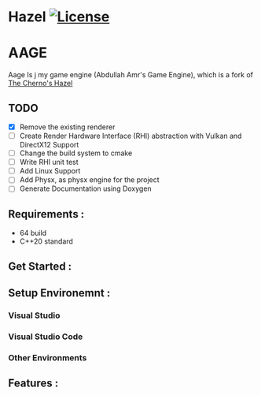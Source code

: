 # Hazel [![License](https://img.shields.io/github/license/TheCherno/Hazel.svg)](https://github.com/TheCherno/Hazel/blob/master/LICENSE)

# AAGE
 Aage Is j my game engine (Abdullah Amr's Game Engine), which is a fork of [The Cherno's Hazel](https://github.com/thecherno/hazel)

## TODO
- [x] Remove the existing renderer
- [ ] Create Render Hardware Interface (RHI) abstraction with Vulkan and DirectX12 Support
- [ ] Change the build system to cmake
- [ ] Write RHI unit test
- [ ] Add Linux Support
- [ ] Add Physx, as physx engine for the project  
- [ ] Generate Documentation using Doxygen 

## Requirements : 
- 64 build
- C++20 standard

## Get Started :

## Setup  Environemnt : 
### Visual Studio 
### Visual Studio Code
### Other Environments


## Features : 
